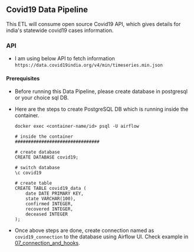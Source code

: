## Covid19 Data Pipeline

This ETL will consume open source Covid19 API, which gives details for india's statewide covid19 cases information.


### API
- I am using below API to fetch information 
`https://data.covid19india.org/v4/min/timeseries.min.json`

#### Prerequisites

- Before running this Data Pipeline, please create database in postgresql or your choice sql DB.
- Here are the steps to create PostgreSQL DB which is running inside the container.
    ```
    docker exec <container-name/id> psql -U airflow

    # inside the container
    ################################

    # create database
    CREATE DATABASE covid19;

    # switch database
    \c covid19

    # create table
    CREATE TABLE covid19_data (
        date DATE PRIMARY KEY,
        state VARCHAR(100),
        confirmed INTEGER,
        recovered INTEGER,
        deceased INTEGER
    );
    ```

- Once above steps are done, create connection named as `covid19_connection` to the database using Airflow UI. Check example in [07_connection_and_hooks](https://github.com/imdhruv99/Apache-Airflow-Practical/tree/main/dags/07_connection_and_hooks/images).